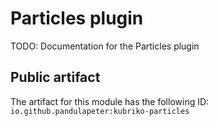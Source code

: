 # Particles plugin
TODO: Documentation for the Particles plugin

## Public artifact
The artifact for this module has the following ID:
`io.github.pandulapeter:kubriko-particles`